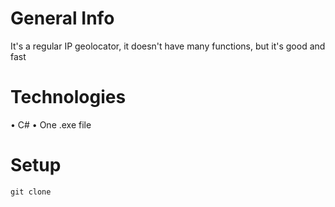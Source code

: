 # General Info 
It's a regular IP geolocator, it doesn't have many functions, but it's good and fast

# Technologies
• C#
• One .exe file

# Setup
```
git clone 
```
